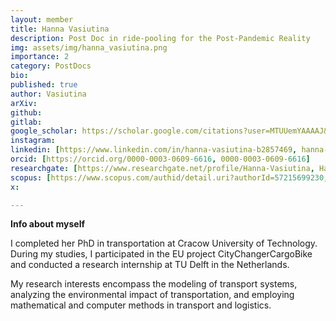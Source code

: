 ```yaml
---
layout: member
title: Hanna Vasiutina
description: Post Doc in ride-pooling for the Post-Pandemic Reality
img: assets/img/hanna_vasiutina.png
importance: 2
category: PostDocs
bio: 
published: true
author: Vasiutina
arXiv:
github: 
gitlab:
google_scholar: https://scholar.google.com/citations?user=MTUUemYAAAAJ&hl=en
instagram:
linkedin: [https://www.linkedin.com/in/hanna-vasiutina-b2857469, hanna-vasiutina-b2857469]
orcid: [https://orcid.org/0000-0003-0609-6616, 0000-0003-0609-6616]
researchgate: [https://www.researchgate.net/profile/Hanna-Vasiutina, Hanna-Vasiutina]
scopus: [https://www.scopus.com/authid/detail.uri?authorId=57215699230, 57215699230]
x: 

---
```


**Info about myself** 

I completed her PhD in transportation at Cracow University of Technology. During my studies, I participated in the EU project CityChangerCargoBike and conducted a research internship at TU Delft in the Netherlands.

My research interests encompass the modeling of transport systems, analyzing the environmental impact of transportation, and employing mathematical and computer methods in transport and logistics.
